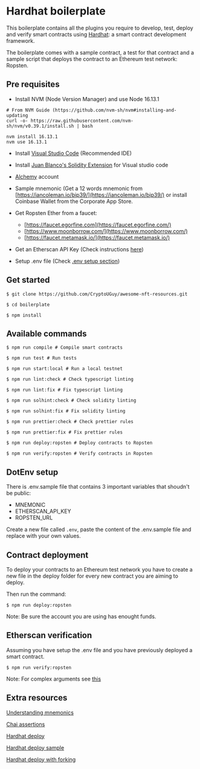 # Hardhat boilerplate

This boilerplate contains all the plugins you require to develop, test, deploy and verify smart contracts using [Hardhat](https://hardhat.org/): a smart contract development framework.

The boilerplate comes with a sample contract, a test for that contract and a sample script that deploys the contract to an Ethereum test network: Ropsten.

## Pre requisites

- Install NVM (Node Version Manager) and use Node 16.13.1

```shell
# From NVM Guide (https://github.com/nvm-sh/nvm#installing-and-updating
curl -o- https://raw.githubusercontent.com/nvm-sh/nvm/v0.39.1/install.sh | bash

nvm install 16.13.1
nvm use 16.13.1

```

- Install [Visual Studio Code](https://code.visualstudio.com/) (Recommended IDE)

- Install [Juan Blanco's Solidity Extension](https://marketplace.visualstudio.com/items?itemName=JuanBlanco.solidity) for Visual studio code

- [Alchemy](https://www.alchemy.com/) account

- Sample mnemonic (Get a 12 words mnemonic from [https://iancoleman.io/bip39/](https://iancoleman.io/bip39/) or install Coinbase Wallet from the Corporate App Store.

- Get Ropsten Ether from a faucet:

  - [https://faucet.egorfine.com](https://faucet.egorfine.com/)
  - [https://www.moonborrow.com/](https://www.moonborrow.com/)
  - [https://faucet.metamask.io/](https://faucet.metamask.io/)

- Get an Etherscan API Key (Check instructions [here](https://docs.etherscan.io/getting-started/viewing-api-usage-statistics))

- Setup .env file (Check [.env setup section](#dotenv-setup))

## Get started

```shell
$ git clone https://github.com/CryptoUGuy/awesome-nft-resources.git

$ cd boilerplate

$ npm install
```

## Available commands

```shell
$ npm run compile # Compile smart contracts

$ npm run test # Run tests

$ npm run start:local # Run a local testnet

$ npm run lint:check # Check typescript linting

$ npm run lint:fix # Fix typescript linting

$ npm run solhint:check # Check solidity linting

$ npm run solhint:fix # Fix solidity linting

$ npm run prettier:check # Check prettier rules

$ npm run prettier:fix # Fix prettier rules

$ npm run deploy:ropsten # Deploy contracts to Ropsten

$ npm run verify:ropsten # Verify contracts in Ropsten
```

## DotEnv setup

There is .env.sample file that contains 3 important variables that shoudn't be public:

- MNEMONIC
- ETHERSCAN_API_KEY
- ROPSTEN_URL

Create a new file called `.env`, paste the content of the .env.sample file and replace with your own values.

## Contract deployment

To deploy your contracts to an Ethereum test network you have to create a new file in the deploy folder for every new contract you are aiming to deploy.

Then run the command:

```shell
$ npm run deploy:ropsten
```

Note: Be sure the account you are using has enought funds.

## Etherscan verification

Assuming you have setup the .env file and you have previously deployed a smart contract.

```shell
$ npm run verify:ropsten
```

Note: For complex arguments see [this](https://hardhat.org/plugins/nomiclabs-hardhat-etherscan.html#complex-arguments)

## Extra resources

[Understanding mnemonics](https://medium.com/mycrypto/the-journey-from-mnemonic-phrase-to-address-6c5e86e11e14)

[Chai assertions](https://ethereum-waffle.readthedocs.io/en/latest/matchers.html)

[Hardhat deploy](https://github.com/wighawag/hardhat-deploy#installation)

[Hardhat deploy sample](https://github.com/wighawag/template-ethereum-contracts)

[Hardhat deploy with forking](https://github.com/wighawag/template-ethereum-contracts/tree/examples/fork-test)
